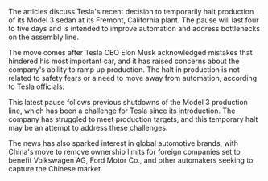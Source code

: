 The articles discuss Tesla's recent decision to temporarily halt production of its Model 3 sedan at its Fremont, California plant. The pause will last four to five days and is intended to improve automation and address bottlenecks on the assembly line.

The move comes after Tesla CEO Elon Musk acknowledged mistakes that hindered his most important car, and it has raised concerns about the company's ability to ramp up production. The halt in production is not related to safety fears or a need to move away from automation, according to Tesla officials.

This latest pause follows previous shutdowns of the Model 3 production line, which has been a challenge for Tesla since its introduction. The company has struggled to meet production targets, and this temporary halt may be an attempt to address these challenges.

The news has also sparked interest in global automotive brands, with China's move to remove ownership limits for foreign companies set to benefit Volkswagen AG, Ford Motor Co., and other automakers seeking to capture the Chinese market.